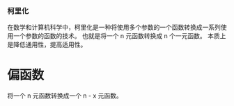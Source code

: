 ### 柯里化
在数学和计算机科学中，柯里化是一种将使用多个参数的一个函数转换成一系列使用一个参数的函数的技术。
也就是将一个 n 元函数转换成 n 个一元函数。
本质上是降低通用性，提高适用性。

# 偏函数
将一个 n 元函数转换成一个 n - x 元函数。